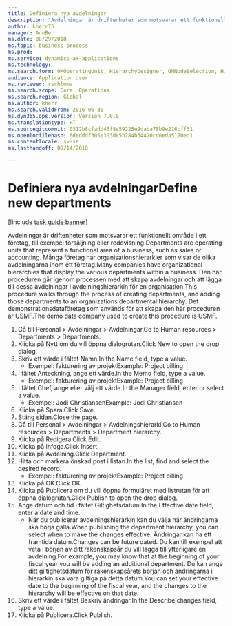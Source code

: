 ```yaml
--- 
title: Definiera nya avdelningar
description: "Avdelningar är driftenheter som motsvarar ett funktionellt område i ett företag, till exempel försäljning eller redovisning."
author: kherr75
manager: AnnBe
ms.date: 08/29/2018
ms.topic: business-process
ms.prod: 
ms.service: dynamics-ax-applications
ms.technology: 
ms.search.form: OMOperatingUnit, HierarchyDesigner, OMNodeSelection, HierarchyPublishAndCloseForm
audience: Application User
ms.reviewer: rschloma
ms.search.scope: Core, Operations
ms.search.region: Global
ms.author: kherr
ms.search.validFrom: 2016-06-30
ms.dyn365.ops.version: Version 7.0.0
ms.translationtype: HT
ms.sourcegitcommit: 0312b8cfadd45f8e59225e9daba78b9e216cff51
ms.openlocfilehash: 6dedddf305e303de5b284b34420cd0eda5170ed1
ms.contentlocale: sv-se
ms.lasthandoff: 09/14/2018

---
```

# <a name="define-new-departments"></a><span data-ttu-id="674bc-103">Definiera nya avdelningar</span><span class="sxs-lookup"><span data-stu-id="674bc-103">Define new departments</span></span>

[!include [task guide banner](../../includes/task-guide-banner.md)]

<span data-ttu-id="674bc-104">Avdelningar är driftenheter som motsvarar ett funktionellt område i ett företag, till exempel försäljning eller redovisning.</span><span class="sxs-lookup"><span data-stu-id="674bc-104">Departments are operating units that represent a functional area of a business, such as sales or accounting.</span></span> <span data-ttu-id="674bc-105">Många företag har organisationshierarkier som visar de olika avdelningarna inom ett företag.</span><span class="sxs-lookup"><span data-stu-id="674bc-105">Many companies have organizational hierarchies that display the various departments within a business.</span></span> <span data-ttu-id="674bc-106">Den här proceduren går igenom processen med att skapa avdelningar och att lägga till dessa avdelningar i avdelningshierarkin för en organisation.</span><span class="sxs-lookup"><span data-stu-id="674bc-106">This procedure walks through the process of creating departments, and adding those departments to an organizations departmental hierarchy.</span></span> <span data-ttu-id="674bc-107">Det demonstrationsdataföretag som används för att skapa den här proceduren är USMF.</span><span class="sxs-lookup"><span data-stu-id="674bc-107">The demo data company used to create this procedure is USMF.</span></span>

1. <span data-ttu-id="674bc-108">Gå till Personal > Avdelningar > Avdelningar.</span><span class="sxs-lookup"><span data-stu-id="674bc-108">Go to Human resources > Departments > Departments.</span></span>
2. <span data-ttu-id="674bc-109">Klicka på Nytt om du vill öppna dialogrutan.</span><span class="sxs-lookup"><span data-stu-id="674bc-109">Click New to open the drop dialog.</span></span>
3. <span data-ttu-id="674bc-110">Skriv ett värde i fältet Namn.</span><span class="sxs-lookup"><span data-stu-id="674bc-110">In the Name field, type a value.</span></span>
    * <span data-ttu-id="674bc-111">Exempel: fakturering av projekt</span><span class="sxs-lookup"><span data-stu-id="674bc-111">Example: Project billing</span></span>  
4. <span data-ttu-id="674bc-112">I fältet Anteckning, ange ett värde.</span><span class="sxs-lookup"><span data-stu-id="674bc-112">In the Memo field, type a value.</span></span>
    * <span data-ttu-id="674bc-113">Exempel: fakturering av projekt</span><span class="sxs-lookup"><span data-stu-id="674bc-113">Example: Project billing</span></span>  
5. <span data-ttu-id="674bc-114">I fältet Chef, ange eller välj ett värde.</span><span class="sxs-lookup"><span data-stu-id="674bc-114">In the Manager field, enter or select a value.</span></span>
    * <span data-ttu-id="674bc-115">Exempel: Jodi Christiansen</span><span class="sxs-lookup"><span data-stu-id="674bc-115">Example: Jodi Christiansen</span></span>  
6. <span data-ttu-id="674bc-116">Klicka på Spara.</span><span class="sxs-lookup"><span data-stu-id="674bc-116">Click Save.</span></span>
7. <span data-ttu-id="674bc-117">Stäng sidan.</span><span class="sxs-lookup"><span data-stu-id="674bc-117">Close the page.</span></span>
8. <span data-ttu-id="674bc-118">Gå till Personal > Avdelningar > Avdelningshierarki.</span><span class="sxs-lookup"><span data-stu-id="674bc-118">Go to Human resources > Departments > Department hierarchy.</span></span>
9. <span data-ttu-id="674bc-119">Klicka på Redigera.</span><span class="sxs-lookup"><span data-stu-id="674bc-119">Click Edit.</span></span>
10. <span data-ttu-id="674bc-120">Klicka på Infoga.</span><span class="sxs-lookup"><span data-stu-id="674bc-120">Click Insert.</span></span>
11. <span data-ttu-id="674bc-121">Klicka på Avdelning.</span><span class="sxs-lookup"><span data-stu-id="674bc-121">Click Department.</span></span>
12. <span data-ttu-id="674bc-122">Hitta och markera önskad post i listan.</span><span class="sxs-lookup"><span data-stu-id="674bc-122">In the list, find and select the desired record.</span></span>
    * <span data-ttu-id="674bc-123">Exempel: fakturering av projekt</span><span class="sxs-lookup"><span data-stu-id="674bc-123">Example: Project billing</span></span>  
13. <span data-ttu-id="674bc-124">Klicka på OK.</span><span class="sxs-lookup"><span data-stu-id="674bc-124">Click OK.</span></span>
14. <span data-ttu-id="674bc-125">Klicka på Publicera om du vill öppna formuläret med listrutan för att öppna dialogrutan.</span><span class="sxs-lookup"><span data-stu-id="674bc-125">Click Publish to open the drop dialog.</span></span>
15. <span data-ttu-id="674bc-126">Ange datum och tid i fältet Giltighetsdatum.</span><span class="sxs-lookup"><span data-stu-id="674bc-126">In the Effective date field, enter a date and time.</span></span>
    * <span data-ttu-id="674bc-127">När du publicerar avdelningshierarkin kan du välja när ändringarna ska börja gälla.</span><span class="sxs-lookup"><span data-stu-id="674bc-127">When publishing the department hierarchy, you can select when to make the changes effective.</span></span> <span data-ttu-id="674bc-128">Ändringar kan ha ett framtida datum.</span><span class="sxs-lookup"><span data-stu-id="674bc-128">Changes can be future dated.</span></span> <span data-ttu-id="674bc-129">Du kan till exempel att veta i början av ditt räkenskapsår du vill lägga till ytterligare en avdelning.</span><span class="sxs-lookup"><span data-stu-id="674bc-129">For example, you may know that at the beginning of your fiscal year you will be adding an additional department.</span></span> <span data-ttu-id="674bc-130">Du kan ange ditt giltighetsdatum för räkenskapsårets början och ändringarna i hierarkin ska vara giltiga på detta datum.</span><span class="sxs-lookup"><span data-stu-id="674bc-130">You can set your effective date to the beginning of the fiscal year, and the changes to the hierarchy will be effective on that date.</span></span>  
16. <span data-ttu-id="674bc-131">Skriv ett värde i fältet Beskriv ändringar.</span><span class="sxs-lookup"><span data-stu-id="674bc-131">In the Describe changes field, type a value.</span></span>
17. <span data-ttu-id="674bc-132">Klicka på Publicera.</span><span class="sxs-lookup"><span data-stu-id="674bc-132">Click Publish.</span></span>


